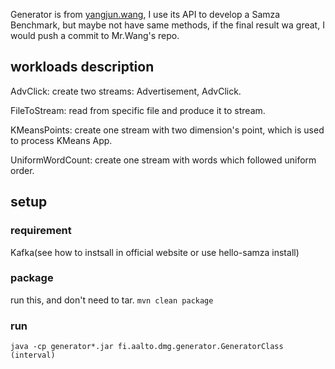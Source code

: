 Generator is from [yangjun.wang](https://github.com/wangyangjun), I use its API to develop a Samza Benchmark, but maybe not have same methods, if the final result wa great, I would push a commit to Mr.Wang's repo.

## workloads description

AdvClick: create two streams: Advertisement, AdvClick.

FileToStream: read from specific file and produce it to stream.

KMeansPoints: create one stream with two dimension's point, which is used to process KMeans App.

UniformWordCount: create one stream with words which followed uniform order.

## setup

### requirement

Kafka(see how to instsall in official website or use hello-samza install)

### package

run this, and don't need to tar.
<code>mvn clean package</code>


### run

<code>java -cp generator*.jar fi.aalto.dmg.generator.GeneratorClass (interval)</code>